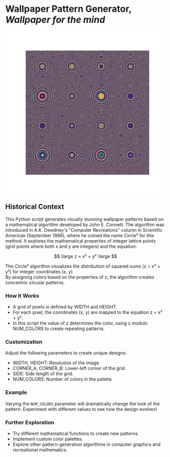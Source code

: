 # Wallpaper Pattern Generator, ***Wallpaper for the mind***

![Circle](circle_1.png)

## Historical Context

This Python script generates visually stunning wallpaper patterns based on a mathematical algorithm developed by John E. Connett. The algorithm was introduced in A.K. Dewdney's "Computer Recreations" column in Scientific American (September 1986), where he coined the name Circle² for this method. It explores the mathematical properties of integer lattice points (grid points where both x and y are integers) and the equation:

$$
\large
z = x² + y²
\large
$$

The Circle² algorithm visualizes the distribution of squared sums (z = x² + y²) for integer coordinates (x, y).  
By assigning colors based on the properties of z, the algorithm creates concentric circular patterns.

### How It Works

- A grid of pixels is defined by WIDTH and HEIGHT.  
- For each pixel, the coordinates (x, y) are mapped to the equation z = x² + y².  
- In this script the value of z determines the color, using z modulo NUM_COLORS to create repeating patterns.

### Customization

Adjust the following parameters to create unique designs:

- WIDTH, HEIGHT: Resolution of the image.
- CORNER_A, CORNER_B: Lower-left corner of the grid.
- SIDE: Side length of the grid.
- NUM_COLORS: Number of colors in the palette.

### Example

Varying the `NUM_COLORS` parameter will dramatically change the look of the pattern. Experiment with different values to see how the design evolves!

### Further Exploration

- Try different mathematical functions to create new patterns.
- Implement custom color palettes.
- Explore other pattern-generation algorithms in computer graphics and recreational mathematics.

